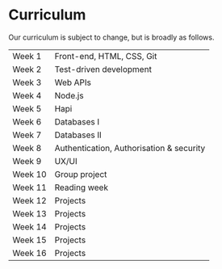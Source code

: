 # Curriculum

Our curriculum is subject to change, but is broadly as follows.

|||
|----|----|
|Week 1|Front-end, HTML, CSS, Git|
|Week 2|Test-driven development|
|Week 3|Web APIs|
|Week 4|Node.js|
|Week 5|Hapi|
|Week 6|Databases I|
|Week 7|Databases II|
|Week 8|Authentication, Authorisation & security|
|Week 9|UX/UI|
|Week 10|Group project|
|Week 11|Reading week|
|Week 12|Projects|
|Week 13|Projects|
|Week 14|Projects|
|Week 15|Projects|
|Week 16|Projects|
